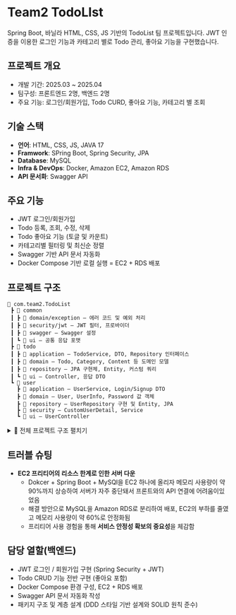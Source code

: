 # Team2 TodoLIst

Spring Boot, 바닐라 HTML, CSS, JS 기반의 TodoList 팀 프로젝트입니다.
JWT 인증을 이용한 로그인 기능과 카테고리 별로 Todo 관리, 좋아요 기능을 구현했습니다.

## 프로젝트 개요
- 개발 기간: 2025.03 ~ 2025.04
- 팀구성: 프론트엔드 2명, 백엔드 2명
- 주요 기능: 로그인/회원가입, Todo CURD, 좋아요 기능, 카테고리 별 조회

## 기술 스택
- **언어**: HTML, CSS, JS, JAVA 17
- **Framwork**: SPring Boot, Spring Security, JPA
- **Database**: MySQL
- **Infra & DevOps**: Docker, Amazon EC2, Amazon RDS
- **API 문서화**: Swagger API

## 주요 기능
- JWT 로그인/회원가입
- Todo 등록, 조회, 수정, 삭제
- Todo 좋아요 기능 (토글 및 카운트)
- 카테고리별 필터링 및 최신순 정렬
- Swagger 기반 API 문서 자동화
- Docker Compose 기반 로컬 실행
= EC2 + RDS 배포

## 프로젝트 구조

``` plaintext
📁 com.team2.TodoList
 ┣ 📂 common
 ┃ ┣ 📂 domain/exception – 에러 코드 및 예외 처리
 ┃ ┣ 📂 security/jwt – JWT 필터, 프로바이더
 ┃ ┣ 📂 swagger – Swagger 설정
 ┃ ┗ 📂 ui – 공통 응답 포맷
 ┣ 📂 todo
 ┃ ┣ 📂 application – TodoService, DTO, Repository 인터페이스
 ┃ ┣ 📂 domain – Todo, Category, Content 등 도메인 모델
 ┃ ┣ 📂 repository – JPA 구현체, Entity, 커스텀 쿼리
 ┃ ┗ 📂 ui – Controller, 응답 DTO
 ┗ 📂 user
   ┣ 📂 application – UserService, Login/Signup DTO
   ┣ 📂 domain – User, UserInfo, Password 값 객체
   ┣ 📂 repository – UserRepository 구현 및 Entity, JPA
   ┣ 📂 security – CustomUserDetail, Service
   ┗ 📂 ui – UserController
``` 

<details>
<summary>📁 전체 프로젝트 구조 펼치기</summary>

``` plaintext
📁 src
 ┗ 📁 main
    ┗ 📁 java
       ┗ 📁 com.team2.TodoList
          ┣ 📂 common
          ┃  ┣ 📂 domain
          ┃  ┃  ┣ 📄 PositiveIntegerCount.java
          ┃  ┃  ┗ 📂 exception
          ┃  ┃     ┗ 📄 ErrorCode.java
          ┃  ┣ 📂 security
          ┃  ┃  ┣ 📄 SecurityConfig.java
          ┃  ┃  ┗ 📂 jwt
          ┃  ┃     ┣ 📄 JwtAuthenticationFilter.java
          ┃  ┃     ┗ 📄 JwtProvider.java
          ┃  ┣ 📂 swagger
          ┃  ┃  ┗ 📄 SwaggerConfig.java
          ┃  ┗ 📂 ui
          ┃     ┗ 📄 Response.java
          ┣ 📂 todo
          ┃  ┣ 📂 application
          ┃  ┃  ┣ 📄 LikeService.java
          ┃  ┃  ┣ 📄 TodoService.java
          ┃  ┃  ┣ 📂 dto
          ┃  ┃     ┣ 📄 CreateTodoRequestDto.java
          ┃  ┃     ┗ 📄 UpdateTodoRequestDto.java
          ┃  ┃  ┗ 📂 interface
          ┃  ┃     ┣ 📄 LikeRepository.java
          ┃  ┃     ┗ 📄 TodoRepository.java          
          ┃  ┣ 📂 domain
          ┃  ┃  ┣ 📄 Todo.java
          ┃  ┃  ┣ 📄 TodoCategory.java
          ┃  ┃  ┣ 📂 common
          ┃  ┃     ┗ 📄 DateTimeInfo.java
          ┃  ┃  ┗ 📂 content
          ┃  ┃     ┣ 📄 Content.java
          ┃  ┃     ┗ 📄 TodoContent.java
          ┃  ┣ 📂 repository
          ┃  ┃  ┣ 📄 LikeRepositoryImpl.java
          ┃  ┃  ┣ 📄 TodoRepositoryImpl.java
          ┃  ┃  ┣ 📂 entity
          ┃  ┃     ┗ 📄 DateTimeInfo.java
          ┃  ┃  ┗ 📂 jpa
          ┃  ┃     ┣ 📄 JpaLikeRepository.java
          ┃  ┃     ┗ 📄 JpaTodoRepository.java
          ┃  ┗ 📂 ui
          ┃     ┣ 📄 LikeController.java
          ┃     ┣ 📄 TodoController.java
          ┃     ┗ 📂 dto
          ┃        ┗ 📄 GetTodoResponseDto.java
          ┗ 📂 user
             ┣ 📂 application
             ┃  ┣ 📄 UserService.java
             ┃  ┣ 📂 dto
             ┃     ┣ 📄 LoginRequestDto.java
             ┃     ┗ 📄 SignupRequestDto.java
             ┃  ┗ 📂 interface
             ┃     ┗ 📄 UserRepository.java          
             ┣ 📂 domain
             ┃  ┣ 📄 Password.java
             ┃  ┣ 📄 User.java
             ┃  ┗ 📄 UserInfo.java        
             ┣ 📂 repository
             ┃  ┣ 📄 UserRepositoryImpl.java
             ┃  ┣ 📂 entity
             ┃  ┃  ┣ 📄 UserEntity.java
             ┃  ┃  ┗ 📄 UserInfoEntity.java
             ┃  ┗ 📂 jpa
             ┃     ┗ 📄 JpaUserRepository.java
             ┣ 📂 security
             ┃  ┣ 📄 CustomUserDetail.java
             ┃  ┗ 📄 CustomUserDetailService.java            
             ┗ 📂 ui
                ┗  📄 UserController.java
```
</details>

## 트러블 슈팅
- **EC2 프리티어의 리소스 한계로 인한 서버 다운**
  - Dokcer + Spring Boot + MySQl을 EC2 하나에 올리자 메모리 사용량이 약 90%까지 상승하여 서버가 자주 중단돼서 프론트와의 API 연결에 어려움이있었음
  - 해결 방안으로 MySQL을 Amazon RDS로 분리하여 배포, EC2의 부하를 줄였고 메모리 사용량이 약 60%로 안정화됨
  - 프리티어 사용 경험을 통해 **서비스 안정성 확보의 중요성**을 체감함

## 담당 열할(백엔드)
- JWT 로그인 / 회원가입 구현 (Spring Security + JWT)
- Todo CRUD 기능 전반 구현 (좋아요 포함)
- Docker Compose 환경 구성, EC2 + RDS 배포
- Swagger API 문서 자동화 작성
- 패키지 구조 및 계층 설계 (DDD 스타일 기반 설계와 SOLID 원칙 준수)
